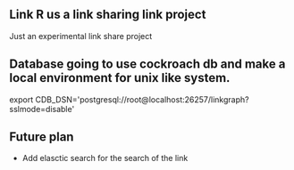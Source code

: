 ## Link R us a link sharing link project
Just an experimental link share project

## Database going to use cockroach db and make a local environment for unix like system.
export CDB_DSN='postgresql://root@localhost:26257/linkgraph?sslmode=disable'

## Future plan
* Add elasctic search for the search of the link
